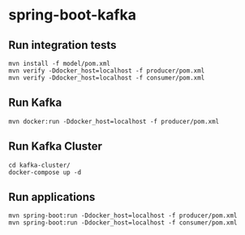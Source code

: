 # spring-boot-kafka

## Run integration tests
```
mvn install -f model/pom.xml
mvn verify -Ddocker_host=localhost -f producer/pom.xml
mvn verify -Ddocker_host=localhost -f consumer/pom.xml
```

## Run Kafka
```
mvn docker:run -Ddocker_host=localhost -f producer/pom.xml
```

## Run Kafka Cluster
```
cd kafka-cluster/
docker-compose up -d
```

## Run applications
```
mvn spring-boot:run -Ddocker_host=localhost -f producer/pom.xml
mvn spring-boot:run -Ddocker_host=localhost -f consumer/pom.xml
```
